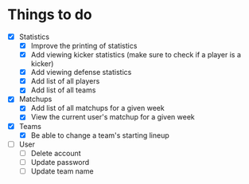 # Things to do

- [x] Statistics
  - [x] Improve the printing of statistics
  - [x] Add viewing kicker statistics (make sure to check if a player is a kicker)
  - [x] Add viewing defense statistics
  - [x] Add list of all players
  - [x] Add list of all teams
- [x] Matchups
  - [x] Add list of all matchups for a given week
  - [x] View the current user's matchup for a given week
- [x] Teams
  - [x] Be able to change a team's starting lineup
- [ ] User
  - [ ] Delete account
  - [ ] Update password
  - [ ] Update team name
